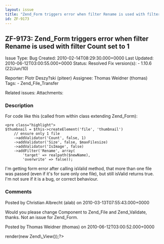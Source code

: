```yaml
---
layout: issue
title: "Zend_Form triggers error when filter Rename is used with filter Count set to 1"
id: ZF-9173
---
```


ZF-9173: Zend\_Form triggers error when filter Rename is used with filter Count set to 1
----------------------------------------------------------------------------------------

 Issue Type: Bug Created: 2010-02-14T08:29:30.000+0000 Last Updated: 2010-06-12T03:00:55.000+0000 Status: Resolved Fix version(s): - 1.10.6 (22/Jun/10)
 
 Reporter:  Piotr Deszy?ski (piteer)  Assignee:  Thomas Weidner (thomas)  Tags: - Zend\_File\_Transfer
 
 Related issues: 
 Attachments: 
### Description

For code like this (called from within class extending Zend\_Form):

 
    <pre class="highlight">
    $thumbnail = $this->createElement('file', 'thumbnail')
        // ensure only 1 file
        ->addValidator('Count', false, 1)
        ->addValidator('Size', false, $maxFilesize)
        ->addValidator('IsImage', false)
        ->addFilter('Rename', array(
            'target' => realpath($newName), 
            'overwrite' => false));


I'm getting form error after calling isValid method, that more than one file was passed (even if it's for sure only one file), but still isValid returns true. I'm not sure if it is a bug, or correct behaviour.

 

 

### Comments

Posted by Christian Albrecht (alab) on 2010-03-13T07:55:43.000+0000

Would you please change Component to Zend\_File and Zend\_Validate, thanks. Not an issue for Zend\_Form.

 

 

Posted by Thomas Weidner (thomas) on 2010-06-12T03:00:52.000+0000

 <?php echo $form->render(new Zend\_View());?> 

 